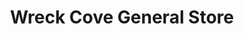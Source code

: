 ---
title: "Wreck Cove General Store"
url: /birch-plain/wreck-cove-general-store/
shop: Lebensmittel
---